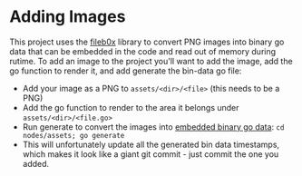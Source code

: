 # Adding Images
This project uses the [fileb0x](https://github.com/UnnoTed/fileb0x) library to convert PNG images into binary go data that can be embedded in the code and read out of memory during rutime.
To add an image to the project you'll want to add the image, add the go function to render it, and add generate the bin-data go file: 
* Add your image as a PNG to `assets/<dir>/<file>`  (this needs to be a PNG)
* Add the go function to render to the area it belongs under `assets/<dir>/<file.go>`
* Run generate to convert the images into [embedded binary go data](https://github.com/UnnoTed/fileb0x): `cd nodes/assets; go generate`
* This will unfortunately update all the generated bin data timestamps, which makes it look like a giant git commit - just commit the one you added. 

